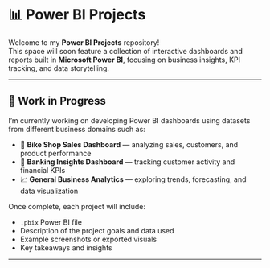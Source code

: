 # 📊 Power BI Projects

Welcome to my **Power BI Projects** repository!  
This space will soon feature a collection of interactive dashboards and reports built in **Microsoft Power BI**, focusing on business insights, KPI tracking, and data storytelling.

---

## 🚧 Work in Progress

I’m currently working on developing Power BI dashboards using datasets from different business domains such as:

- 🏪 **Bike Shop Sales Dashboard** — analyzing sales, customers, and product performance  
- 🏦 **Banking Insights Dashboard** — tracking customer activity and financial KPIs  
- 📈 **General Business Analytics** — exploring trends, forecasting, and data visualization  

Once complete, each project will include:
- `.pbix` Power BI file  
- Description of the project goals and data used  
- Example screenshots or exported visuals  
- Key takeaways and insights

---
